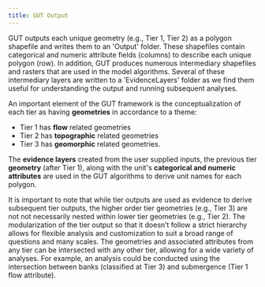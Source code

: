 ```yaml
---
title: GUT Output
---
```

GUT outputs each unique geometry (e.g., Tier 1, Tier 2) as a polygon shapefile and writes them to an 'Output' folder.  These shapefiles contain categorical and numeric attribute fields (columns)  to describe each unique polygon (row).  In addition, GUT produces numerous intermediary shapefiles and rasters that are used in the model algorithms.   Several of these intermediary layers are written to a 'EvidenceLayers' folder as we find them useful for understanding the output and running subsequent analyses.

An important element of the GUT framework is the conceptualization of each tier as having **geometries** in accordance to a theme: 

- Tier 1 has **flow** related geometries
- Tier 2 has **topographic** related geometries
- Tier 3 has **geomorphic** related geometries.  

The **evidence layers** created from the user supplied inputs, the previous tier **geometry** (after Tier 1), along with the unit's **categorical and numeric attributes** are used in the GUT algorithms to derive unit names for each polygon.  

It is important to note that while tier outputs are used as evidence to derive subsequent tier outputs, the higher order tier geometries (e.g., Tier 3) are not not necessarily nested within lower tier geometries (e.g., Tier 2). The modularization of the tier output so that it doesn’t follow a strict hierarchy allows for flexible analysis and customization to suit a broad range of questions and many scales.  The geometries and associated attributes from any tier can be intersected with any other tier, allowing for a wide variety of  analyses.  For example, an analysis could be conducted using the intersection between banks (classified at Tier 3) and submergence (Tier 1 flow attribute).  

